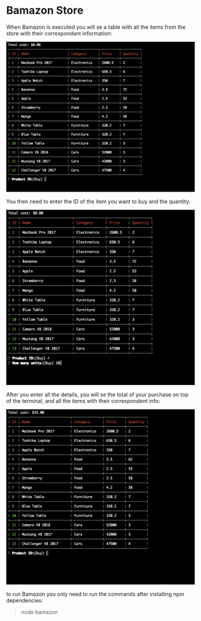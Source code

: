 # Bamazon Store

When Bamazon is executed you will se a table with all the items from the store with their correspondant information:

![First Image](https://raw.githubusercontent.com/LinoSuarez/bamazon/master/img/Screenshot%202017-11-30%2022.53.49.png)

You then need to enter the ID of the item you want to buy and the quantity:

![Second Image](https://raw.githubusercontent.com/LinoSuarez/bamazon/master/img/Screenshot%202017-11-30%2022.54.09.png)

After you enter all the details, you will se the total of your purchase on top of the terminal, and all the items with their correspondent info:

![Tirth Image](https://raw.githubusercontent.com/LinoSuarez/bamazon/master/img/Screenshot%202017-11-30%2022.54.20.png)

to run Bamazon you only need to run the commands after installing npm dependencies: 

> node bamazon
